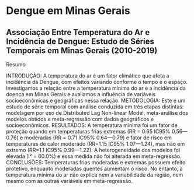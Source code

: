 # Dengue em Minas Gerais

## Associação Entre Temperatura do Ar e Incidência de Dengue: Estudo de Séries Temporais em Minas Gerais (2010-2019)
Resumo

INTRODUÇÃO: A temperatura do ar é um fator climático que afeta a incidência da Dengue, com efeitos variando conforme o tempo e o espaço. Investigamos a relação entre a temperatura mínima do ar e a incidência da doença em Minas Gerais e avaliamos a influência de variáveis socioeconômicas e geográficas nessa relação.
METODOLOGIA: Este é um estudo de série temporal com análise conduzida em três etapas distintas: modelagem por uso de Distributed Lag Non-linear Model, meta-análise dos modelos obtidos e meta-regressão com dados geográficos e socioeconômicos.
RESULTADOS: A temperatura mínima foi um fator de proteção quando em temperaturas frias extremas (RR = 0.65 IC95% 0.56—0.76) e moderadas (RR = 0.71 IC95% 0.64—0.79) e fator de risco em temperaturas de calor moderado (RR=1.15 IC95% 1.07—1.24), mas não em extremo (RR=1.1 IC95% 0.99—1.22). A heterogeneidade dos modelos foi elevada (I² = 60.0%) e essa medida não foi alterada em meta-regressão.
CONCLUSÕES: Temperaturas frias moderadas e extremas possuem efeito protetivo, enquanto moderadas quentes aumentam o risco. No entanto, a temperatura mínima do ar não explica nem a variabilidade da região, nem mesmo com as outras variáveis em meta-regressão.

